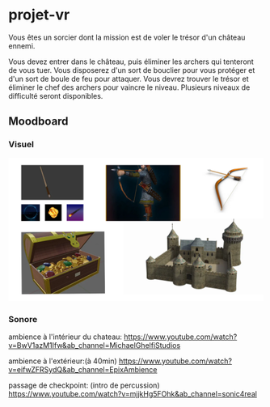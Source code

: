 # projet-vr
Vous êtes un sorcier dont la mission est de voler le trésor d'un château ennemi.

Vous devez entrer dans le château, puis éliminer les archers qui tenteront de vous tuer. Vous disposerez d'un sort de bouclier pour vous protéger et d'un sort de boule de feu pour attaquer. Vous devrez trouver le trésor et éliminer le chef des archers pour vaincre le niveau. Plusieurs niveaux de difficulté seront disponibles.

## Moodboard

### Visuel
![moodboard](medias/moodboard.png)

### Sonore

ambience à l'intérieur du chateau: https://www.youtube.com/watch?v=BwV1azM1Ifw&ab_channel=MichaelGhelfiStudios

ambience à l'extérieur:(à 40min) https://www.youtube.com/watch?v=eifwZFRSydQ&ab_channel=EpixAmbience

passage de checkpoint: (intro de percussion) https://www.youtube.com/watch?v=mjjkHg5FOhk&ab_channel=sonic4real
